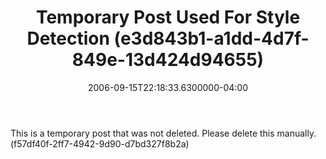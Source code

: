 ﻿---
title: Temporary Post Used For Style Detection (e3d843b1-a1dd-4d7f-849e-13d424d94655)
date: "2006-09-15T22:18:33.6300000-04:00"
description: This is a temporary post that was not deleted. Please delete this
featuredImage: img/temporary-post-used-for-style-detection-e3d843b1-a1dd-4d7f-849e-13d424d94655-featured.png
---

This is a temporary post that was not deleted. Please delete this manually. (f57df40f-2ff7-4942-9d90-d7bd327f8b2a)

